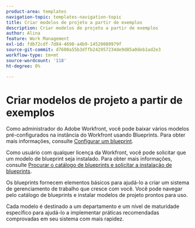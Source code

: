 ```yaml
---
product-area: templates
navigation-topic: templates-navigation-topic
title: Criar modelos de projeto a partir de exemplos
description: Criar modelos de projeto a partir de exemplos
author: Alina
feature: Work Management
exl-id: fdb72cdf-7d84-4698-a4b9-14520080979f
source-git-commit: d7600a55b3dffb242957234de9d85a0deb1ad2e3
workflow-type: tm+mt
source-wordcount: '118'
ht-degree: 0%

---
```


# Criar modelos de projeto a partir de exemplos

<!--Audited: 08/2025-->

Como administrador do Adobe Workfront, você pode baixar vários modelos pré-configurados na instância do Workfront usando Blueprints. Para obter mais informações, consulte [Configurar um blueprint](../../../administration-and-setup/blueprints/configure-template-package.md).

Como usuário com qualquer licença da Workfront, você pode solicitar que um modelo de blueprint seja instalado. Para obter mais informações, consulte [Procurar o catálogo de blueprints e solicitar a instalação de blueprints](../../../administration-and-setup/blueprints/browse-catalog.md).

Os blueprints fornecem elementos básicos para ajudá-lo a criar um sistema de gerenciamento de trabalho que cresce com você. Você pode navegar pelo catálogo de blueprints e instalar modelos de projeto prontos para uso.

Cada modelo é destinado a um departamento e um nível de maturidade específico para ajudá-lo a implementar práticas recomendadas comprovadas em seu sistema com mais rapidez.

